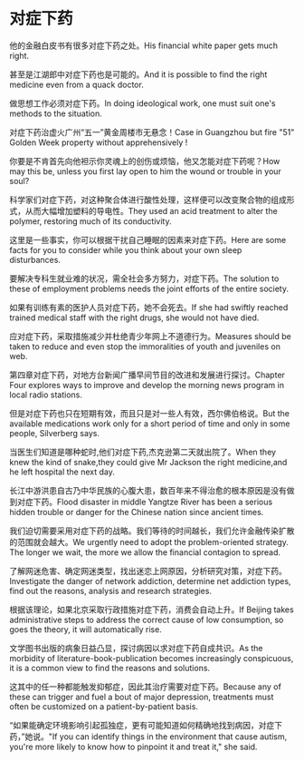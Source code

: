 # 对症下药

<p><span class="chinese">他的金融白皮书有很多对症下药之处。</span><span class="english">His financial white paper gets much right.</span></p>

<p><span class="chinese">甚至是江湖郎中对症下药也是可能的。</span><span class="english">And it is possible to find the right medicine even from a quack doctor.</span></p>

<p><span class="chinese">做思想工作必须对症下药。</span><span class="english">In doing ideological work, one must suit one's methods to the situation.</span></p>

<p><span class="chinese">对症下药治虚火广州“五一”黄金周楼市无悬念！</span><span class="english">Case in Guangzhou but fire "51" Golden Week property without apprehensively !</span></p>

<p><span class="chinese">你要是不肯首先向他袒示你灵魂上的创伤或烦恼，他又怎能对症下药呢？</span><span class="english">How may this be, unless you first lay open to him the wound or trouble in your soul?</span></p>

<p><span class="chinese">科学家们对症下药，对这种聚合体进行酸性处理，这样便可以改变聚合物的组成形式，从而大幅增加塑料的导电性。</span><span class="english">They used an acid treatment to alter the polymer, restoring much of its conductivity.</span></p>

<p><span class="chinese">这里是一些事实，你可以根据干扰自己睡眠的因素来对症下药。</span><span class="english">Here are some facts for you to consider while you think about your own sleep disturbances.</span></p>

<p><span class="chinese">要解决专科生就业难的状况，需全社会多方努力，对症下药。</span><span class="english">The solution to these of employment problems needs the joint efforts of the entire society.</span></p>

<p><span class="chinese">如果有训练有素的医护人员对症下药，她不会死去。</span><span class="english">If she had swiftly reached trained medical staff with the right drugs, she would not have died.</span></p>

<p><span class="chinese">应对症下药，采取措施减少并杜绝青少年网上不道德行为。</span><span class="english">Measures should be taken to reduce and even stop the immoralities of youth and juveniles on web.</span></p>

<p><span class="chinese">第四章对症下药，对地方台新闻广播早间节目的改进和发展进行探讨。</span><span class="english">Chapter Four explores ways to improve and develop the morning news program in local radio stations.</span></p>

<p><span class="chinese">但是对症下药也只在短期有效，而且只是对一些人有效，西尔佛伯格说。</span><span class="english">But the available medications work only for a short period of time and only in some people, Silverberg says.</span></p>

<p><span class="chinese">当医生们知道是哪种蛇时,他们对症下药,杰克逊第二天就出院了。</span><span class="english">When they knew the kind of snake,they could give Mr Jackson the right medicine,and he left hospital the next day.</span></p>

<p><span class="chinese">长江中游洪患自古乃中华民族的心腹大患，数百年来不得治愈的根本原因是没有做到对症下药。</span><span class="english">Flood disaster in middle Yangtze River has been a serious hidden trouble or danger for the Chinese nation since ancient times.</span></p>

<p><span class="chinese">我们迫切需要采用对症下药的战略。我们等待的时间越长，我们允许金融传染扩散的范围就会越大。</span><span class="english">We urgently need to adopt the problem-oriented strategy. The longer we wait, the more we allow the financial contagion to spread.</span></p>

<p><span class="chinese">了解网迷危害、确定网迷类型，找出迷恋上网原因，分析研究对策，对症下药。</span><span class="english">Investigate the danger of network addiction, determine net addiction types, find out the reasons, analysis and research strategies.</span></p>

<p><span class="chinese">根据该理论，如果北京采取行政措施对症下药，消费会自动上升。</span><span class="english">If Beijing takes administrative steps to address the correct cause of low consumption, so goes the theory, it will automatically rise.</span></p>

<p><span class="chinese">文学图书出版的病象日益凸显，探讨病因以求对症下药自成共识。</span><span class="english">As the morbidity of literature-book-publication becomes increasingly conspicuous, it is a common view to find the reasons and solutions.</span></p>

<p><span class="chinese">这其中的任一种都能触发抑郁症，因此其治疗需要对症下药。</span><span class="english">Because any of these can trigger and fuel a bout of major depression, treatments must often be customized on a patient-by-patient basis.</span></p>

<p><span class="chinese">“如果能确定环境影响引起孤独症，更有可能知道如何精确地找到病因，对症下药，”她说。</span><span class="english">"If you can identify things in the environment that cause autism, you're more likely to know how to pinpoint it and treat it," she said.</span></p>

